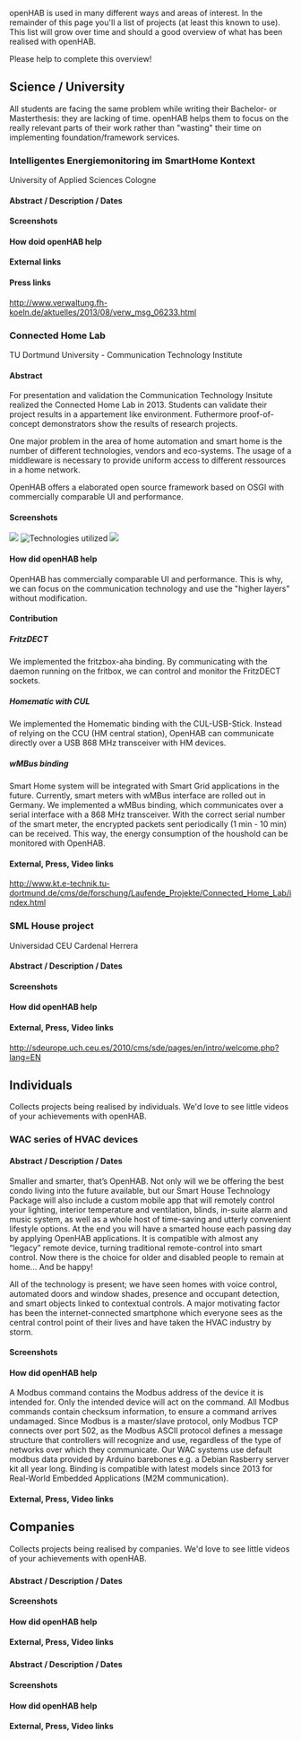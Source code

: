 openHAB is used in many different ways and areas of interest. In the remainder of this page you'll a list of projects (at least this known to use). This list will grow over time and should a good overview of what has been realised with openHAB.

Please help to complete this overview!

## Science / University

All students are facing the same problem while writing their Bachelor- or Masterthesis: they are lacking of time. openHAB helps them to focus on the really relevant parts of their work rather than "wasting" their time on implementing foundation/framework services.

### Intelligentes Energiemonitoring im SmartHome Kontext

University of Applied Sciences Cologne

#### Abstract / Description / Dates

#### Screenshots

#### How doid openHAB help

#### External links

#### Press links

http://www.verwaltung.fh-koeln.de/aktuelles/2013/08/verw_msg_06233.html


### Connected Home Lab

TU Dortmund University - Communication Technology Institute

#### Abstract
For presentation and validation the Communication Technology Insitute realized the Connected Home Lab in 2013. Students can validate their project results in a appartement like environment. Futhermore proof-of-concept demonstrators show the results of research projects.

One major problem in the area of home automation and smart home is the number of different technologies, vendors and eco-systems. The usage of a middleware is necessary to provide uniform access to different ressources in a home network. 

OpenHAB offers a elaborated open source framework based on OSGI with commercially comparable UI and performance.

#### Screenshots
![](http://www.kt.e-technik.tu-dortmund.de/cms/Medienpool/forschung/projekte/living_lab/livinglab_foto3.jpg)
![Technologies utilized](http://www.kt.e-technik.tu-dortmund.de/cms/Medienpool/forschung/projekte/living_lab/livinglab_com.jpg)
![](http://www.kt.e-technik.tu-dortmund.de/cms/Medienpool/forschung/projekte/living_lab/livinglab.jpg)



#### How did openHAB help

OpenHAB has commercially comparable UI and performance. This is why, we can focus on the communication technology and use the "higher layers" without modification.
#### Contribution
##### FritzDECT
We implemented the fritzbox-aha binding. By communicating with the daemon running on the fritbox, we can control and monitor the FritzDECT sockets.
##### Homematic with CUL
We implemented the Homematic binding with the CUL-USB-Stick. Instead of relying on the CCU (HM central station), OpenHAB can communicate directly over a USB 868 MHz transceiver with HM devices.
##### wMBus binding
Smart Home system will be integrated with Smart Grid applications in the future. Currently, smart meters with wMBus interface are rolled out in Germany. We implemented a wMBus binding, which communicates over a serial interface with a 868 MHz transceiver. With the correct serial number of the smart meter, the encrypted packets sent periodically (1 min - 10 min) can be received. This way, the energy consumption of the houshold can be monitored with OpenHAB.
#### External, Press, Video links
http://www.kt.e-technik.tu-dortmund.de/cms/de/forschung/Laufende_Projekte/Connected_Home_Lab/index.html


### SML House project

Universidad CEU Cardenal Herrera

#### Abstract / Description / Dates

#### Screenshots

#### How did openHAB help

#### External, Press, Video links

http://sdeurope.uch.ceu.es/2010/cms/sde/pages/en/intro/welcome.php?lang=EN


## Individuals

Collects projects being realised by individuals. We'd love to see little videos of your achievements with openHAB.

### WAC series of HVAC devices

#### Abstract / Description / Dates
Smaller and smarter, that’s OpenHAB. Not only will we be offering the best condo living into the future available, but our Smart House Technology Package will also include a custom mobile app that will remotely control your lighting, interior temperature and ventilation, blinds, in-suite alarm and music system, as well as a whole host of time-saving and utterly convenient lifestyle options. At the end you will have a smarted house each passing day by applying OpenHAB applications. It is compatible with almost any “legacy” remote device, turning traditional remote-control into smart control. Now there is the choice for older and disabled people to remain at home... And be happy!

All of the technology is present; we have seen homes with voice control, automated doors and window shades, presence and occupant detection, and smart objects linked to contextual controls. A major motivating factor has been the internet-connected smartphone which everyone sees as the central control point of their lives and have taken the HVAC industry by storm.

#### Screenshots

#### How did openHAB help
A Modbus command contains the Modbus address of the device it is intended for. Only the intended device will act on the command. All Modbus commands contain checksum information, to ensure a command arrives undamaged. Since Modbus is a master/slave protocol, only Modbus TCP connects over port 502, as the Modbus ASCII protocol defines a message structure that controllers will recognize and use, regardless of the type of networks over which they communicate. Our WAC systems use default modbus data provided by Arduino barebones e.g. a Debian Rasberry server kit all year long. Binding is compatible with latest models since 2013 for Real-World Embedded Applications (M2M communication).

#### External, Press, Video links


## Companies

Collects projects being realised by companies. We'd love to see little videos of your achievements with openHAB.

### <project name>
#### Abstract / Description / Dates
#### Screenshots
#### How did openHAB help
#### External, Press, Video links

### <project name>
#### Abstract / Description / Dates
#### Screenshots
#### How did openHAB help
#### External, Press, Video links
